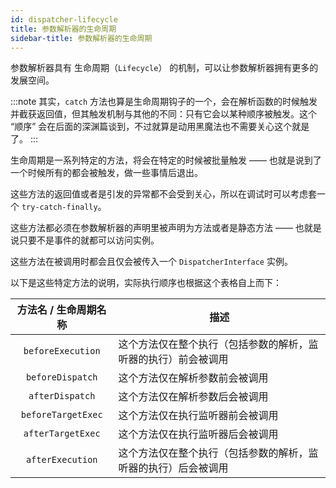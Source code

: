 ```yaml
---
id: dispatcher-lifecycle
title: 参数解析器的生命周期
sidebar-title: 参数解析器的生命周期
---
```


参数解析器具有 生命周期（`Lifecycle`） 的机制，可以让参数解析器拥有更多的发展空间。

:::note
其实，`catch` 方法也算是生命周期钩子的一个，会在解析函数的时候触发并截获返回值，但其触发机制与其他的不同：只有它会以某种顺序被触发。这个 “顺序” 会在后面的深渊篇谈到，不过就算是动用黑魔法也不需要关心这个就是了。
:::

生命周期是一系列特定的方法，将会在特定的时候被批量触发 —— 也就是说到了一个时候所有的都会被触发，做一些事情后退出。

这些方法的返回值或者是引发的异常都不会受到关心，所以在调试时可以考虑套一个 `try-catch-finally`。

这些方法都必须在参数解析器的声明里被声明为方法或者是静态方法 —— 也就是说只要不是事件的就都可以访问实例。

这些方法在被调用时都会且仅会被传入一个 `DispatcherInterface` 实例。

以下是这些特定方法的说明，实际执行顺序也根据这个表格自上而下：

| 方法名 / 生命周期名称 | 描述                                                         |
| :-------------------: | ------------------------------------------------------------ |
|   `beforeExecution`   | 这个方法仅在整个执行（包括参数的解析，监听器的执行）前会被调用 |
|   `beforeDispatch`    | 这个方法仅在解析参数前会被调用                               |
|    `afterDispatch`    | 这个方法仅在解析参数后会被调用                               |
|  `beforeTargetExec`   | 这个方法仅在执行监听器前会被调用                             |
|   `afterTargetExec`   | 这个方法仅在执行监听器后会被调用                             |
|   `afterExecution`    | 这个方法仅在整个执行（包括参数的解析，监听器的执行）后会被调用 |

